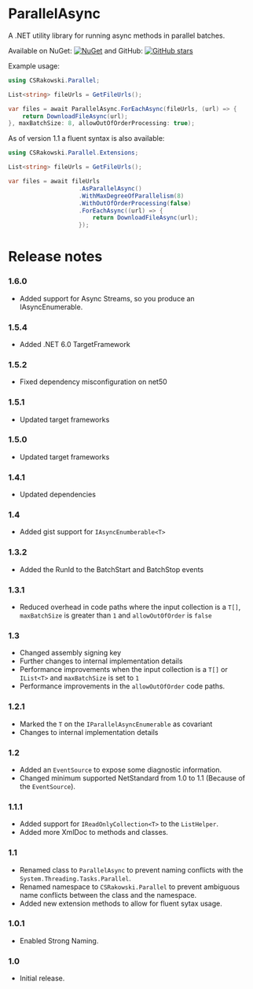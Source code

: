 # ParallelAsync
A .NET utility library for running async methods in parallel batches.

Available on NuGet: [![NuGet](https://img.shields.io/nuget/v/CSRakowski.ParallelAsync.svg)](https://www.nuget.org/packages/CSRakowski.ParallelAsync/)
 and GitHub: [![GitHub stars](https://img.shields.io/github/stars/csrakowski/ParallelAsync.svg)](https://github.com/csrakowski/ParallelAsync/)

Example usage:
```cs
using CSRakowski.Parallel;

List<string> fileUrls = GetFileUrls();

var files = await ParallelAsync.ForEachAsync(fileUrls, (url) => {
    return DownloadFileAsync(url);
}, maxBatchSize: 8, allowOutOfOrderProcessing: true);
```

As of version 1.1 a fluent syntax is also available:
```cs
using CSRakowski.Parallel.Extensions;

List<string> fileUrls = GetFileUrls();

var files = await fileUrls
                    .AsParallelAsync()
                    .WithMaxDegreeOfParallelism(8)
                    .WithOutOfOrderProcessing(false)
                    .ForEachAsync((url) => {
                        return DownloadFileAsync(url);
                    });
```

# Release notes

### 1.6.0
* Added support for Async Streams, so you produce an IAsyncEnumerable<T>.

### 1.5.4
* Added .NET 6.0 TargetFramework

### 1.5.2
* Fixed dependency misconfiguration on net50

### 1.5.1
* Updated target frameworks

### 1.5.0
* Updated target frameworks

### 1.4.1
* Updated dependencies
 
### 1.4
* Added gist support for `IAsyncEnumberable<T>`

### 1.3.2
* Added the RunId to the BatchStart and BatchStop events

### 1.3.1
* Reduced overhead in code paths where the input collection is a `T[]`, `maxBatchSize` is greater than `1` and `allowOutOfOrder` is `false`

### 1.3
* Changed assembly signing key
* Further changes to internal implementation details
* Performance improvements when the input collection is a `T[]` or `IList<T>` and `maxBatchSize` is set to `1`
* Performance improvements in the `allowOutOfOrder` code paths.

### 1.2.1
* Marked the `T` on the `IParallelAsyncEnumerable` as covariant
* Changes to internal implementation details

### 1.2
* Added an `EventSource` to expose some diagnostic information.
* Changed minimum supported NetStandard from 1.0 to 1.1 (Because of the `EventSource`).

### 1.1.1
* Added support for `IReadOnlyCollection<T>` to the `ListHelper`.
* Added more XmlDoc to methods and classes.

### 1.1
* Renamed class to `ParallelAsync` to prevent naming conflicts with the `System.Threading.Tasks.Parallel`.
* Renamed namespace to `CSRakowski.Parallel` to prevent ambiguous name conflicts between the class and the namespace.
* Added new extension methods to allow for fluent sytax usage.

### 1.0.1
* Enabled Strong Naming.

### 1.0
* Initial release.